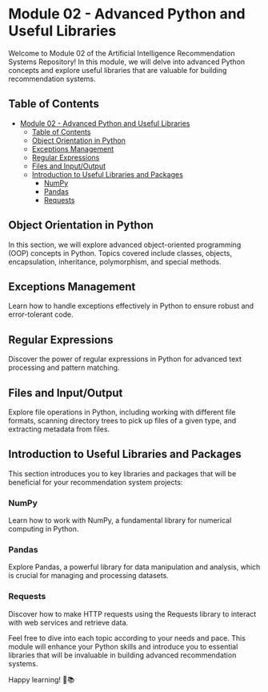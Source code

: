 # Module 02 - Advanced Python and Useful Libraries

Welcome to Module 02 of the Artificial Intelligence Recommendation Systems Repository! In this module, we will delve into advanced Python concepts and explore useful libraries that are valuable for building recommendation systems.

## Table of Contents

- [Module 02 - Advanced Python and Useful Libraries](#module-02---advanced-python-and-useful-libraries)
	- [Table of Contents](#table-of-contents)
	- [Object Orientation in Python](#object-orientation-in-python)
	- [Exceptions Management](#exceptions-management)
	- [Regular Expressions](#regular-expressions)
	- [Files and Input/Output](#files-and-inputoutput)
	- [Introduction to Useful Libraries and Packages](#introduction-to-useful-libraries-and-packages)
		- [NumPy](#numpy)
		- [Pandas](#pandas)
		- [Requests](#requests)

## Object Orientation in Python<a name="object-orientation"></a>

In this section, we will explore advanced object-oriented programming (OOP) concepts in Python. Topics covered include classes, objects, encapsulation, inheritance, polymorphism, and special methods.

## Exceptions Management<a name="exceptions-management"></a>

Learn how to handle exceptions effectively in Python to ensure robust and error-tolerant code.

## Regular Expressions<a name="regular-expressions"></a>

Discover the power of regular expressions in Python for advanced text processing and pattern matching.

## Files and Input/Output<a name="files-and-io"></a>

Explore file operations in Python, including working with different file formats, scanning directory trees to pick up files of a given type, and extracting metadata from files.

## Introduction to Useful Libraries and Packages<a name="useful-libraries"></a>

This section introduces you to key libraries and packages that will be beneficial for your recommendation system projects:

### NumPy

Learn how to work with NumPy, a fundamental library for numerical computing in Python.

### Pandas

Explore Pandas, a powerful library for data manipulation and analysis, which is crucial for managing and processing datasets.

### Requests

Discover how to make HTTP requests using the Requests library to interact with web services and retrieve data.

Feel free to dive into each topic according to your needs and pace. This module will enhance your Python skills and introduce you to essential libraries that will be invaluable in building advanced recommendation systems.

Happy learning! 🐍📚
